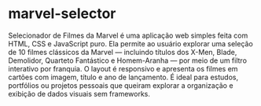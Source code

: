 # marvel-selector
Selecionador de Filmes da Marvel é uma aplicação web simples feita com HTML, CSS e JavaScript puro. Ela permite ao usuário explorar uma seleção de 10 filmes clássicos da Marvel — incluindo títulos dos X-Men, Blade, Demolidor, Quarteto Fantástico e Homem-Aranha — por meio de um filtro interativo por franquia. O layout é responsivo e apresenta os filmes em cartões com imagem, título e ano de lançamento. É ideal para estudos, portfólios ou projetos pessoais que queiram explorar a organização e exibição de dados visuais sem frameworks.

